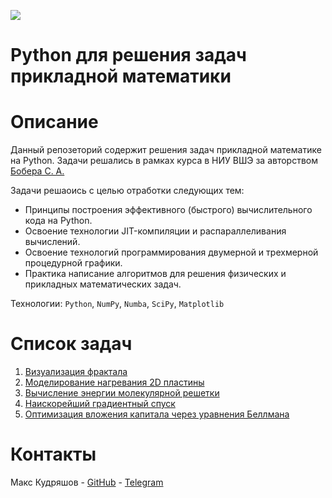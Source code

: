 ![](doc/logo.jpg)

# Python для решения задач прикладной математики

# Описание

Данный репозеторий содержит решения задач прикладной математике на Python.
Задачи решались в рамках курса в НИУ ВШЭ за авторством [Бобера С. А.](https://www.hse.ru/staff/botas)

Задачи решаоись с целью отработки следующих тем:

- Принципы построения эффективного (быстрого) вычислительного кода на Python.
- Освоение технологии JIT-компиляции и распараллеливания вычислений.
- Освоение технологий программирования двумерной и трехмерной процедурной графики.
- Практика написание алгоритмов для решения физических и прикладных математических задач.

Технологии: `Python`, `NumPy`, `Numba`, `SciPy`, `Matplotlib`

# Список задач

1. [Визуализация фрактала](fractals)
2. [Моделирование нагревания 2D пластины](heat_transfer)
3. [Вычисление энергии молекулярной решетки](ferromagnetic)
4. [Наискорейший градиентный спуск](mathematical-optimization/gradients)
5. [Оптимизация вложения капитала через уравнения Беллмана](mathematical-optimization/bellman)

# Контакты

Макс Кудряшов - [GitHub](https://github.com/kudrmax/) - [Telegram](t.me/kudrmax)
